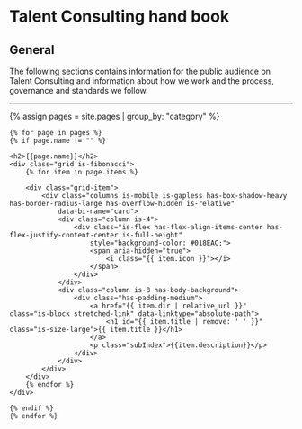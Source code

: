 # Talent Consulting hand book

## General

The following sections contains information for the public audience on Talent Consulting and information about how we work and the process, governance and standards we follow.

---

<div>
{% assign pages = site.pages 
    | group_by: "category" %}
    
    {% for page in pages %}
    {% if page.name != "" %}
    
    <h2>{{page.name}}</h2>
    <div class="grid is-fibonacci">
        {% for item in page.items %}
    
        <div class="grid-item">
            <div class="columns is-mobile is-gapless has-box-shadow-heavy has-border-radius-large has-overflow-hidden is-relative"
                data-bi-name="card">
                <div class="column is-4">
                    <div class="is-flex has-flex-align-items-center has-flex-justify-content-center is-full-height"
                        style="background-color: #018EAC;">
                        <span aria-hidden="true">
                            <i class="{{ item.icon }}"></i>
                        </span>
                    </div>
                </div>
                <div class="column is-8 has-body-background">
                    <div class="has-padding-medium">
                        <a href="{{ item.dir | relative_url }}"  class="is-block stretched-link" data-linktype="absolute-path">
                            <h1 id="{{ item.title | remove: ' ' }}" class="is-size-large">{{ item.title }}</h1>
                        </a>
                        <p class="subIndex">{{item.description}}</p>
                    </div>
                </div>
            </div>
        </div>
        {% endfor %}
    </div>
    
    {% endif %}
    {% endfor %}
</div>
